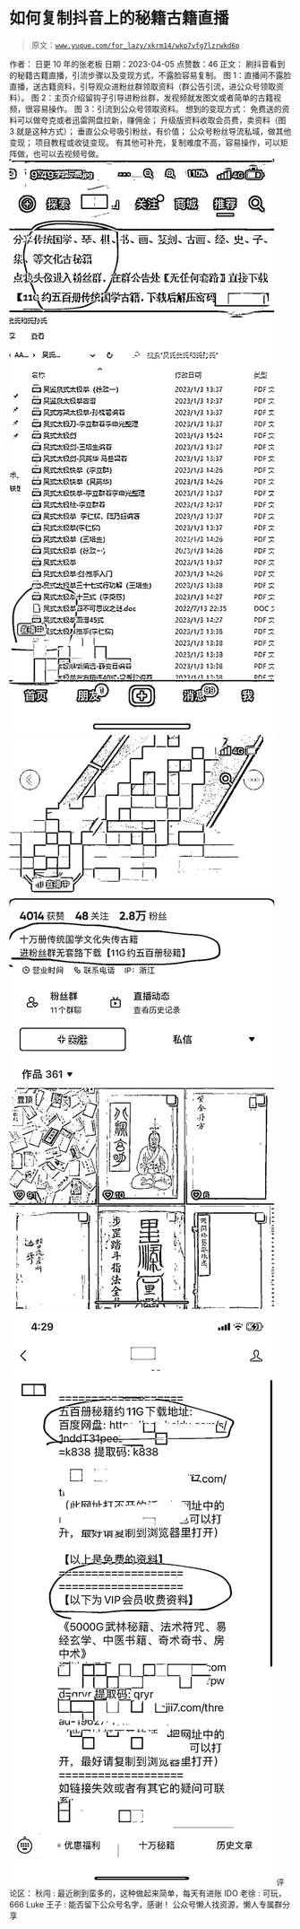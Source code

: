 # 如何复制抖音上的秘籍古籍直播

> 原文：[`www.yuque.com/for_lazy/xkrm14/wkp7vfg7lzrwkd6p`](https://www.yuque.com/for_lazy/xkrm14/wkp7vfg7lzrwkd6p)

<ne-p id="ub3adf242" data-lake-id="ub3adf242">作者： 日更 10 年的张老板</ne-p> <ne-p id="ucc03ebd3" data-lake-id="ucc03ebd3">日期：2023-04-05</ne-p> <ne-p id="u0f8544a4" data-lake-id="u0f8544a4">点赞数：46</ne-p> <ne-hole id="u5e20c194" data-lake-id="u5e20c194"><ne-card data-card-name="hr" data-card-type="block" id="UpReK" data-event-boundary="card"><ne-p id="u867d1ec8" data-lake-id="u867d1ec8">正文：</ne-p> <ne-p id="u6205ca16" data-lake-id="u6205ca16">刷抖音看到的秘籍古籍直播，引流步骤以及变现方式，不露脸容易复制。 图 1：直播间不露脸直播，送古籍资料，引导观众进粉丝群领取资料（群公告引流，进公众号领取资料）。 图 2：主页介绍留钩子引导进粉丝群，发视频就发图文或者简单的古籍视频，很容易操作。 图 3：引流到公众号领取资料。 想到的变现方式： 免费送的资料可以做夸克或者迅雷网盘拉新，赚佣金； 升级版资料收取会员费，卖资料（图 3 就是这种方式）； 垂直公众号吸引粉丝，有价值； 公众号粉丝导流私域，做其他变现； 项目教程或收徒变现。 有其他可补充，复制难度不高，容易操作，可以矩阵做，也可以去视频号做。</ne-p> <ne-p id="u1f1ac4a7" data-lake-id="u1f1ac4a7"><ne-card data-card-name="image" data-card-type="inline" id="fjY9n" data-event-boundary="card">![](img/43829b7a6aa190c74b3638d16e645137.png)</ne-card></ne-p> <ne-p id="u6832203c" data-lake-id="u6832203c"><ne-card data-card-name="image" data-card-type="inline" id="bFW8T" data-event-boundary="card">![](img/811385abeb5dd34c2de4769ab460ac64.png)</ne-card></ne-p> <ne-p id="u10b411da" data-lake-id="u10b411da"><ne-card data-card-name="image" data-card-type="inline" id="qWFe4" data-event-boundary="card">![](img/a660b159003ed9734226110079f058a7.png)</ne-card></ne-p> <ne-hole id="uc61e3190" data-lake-id="uc61e3190"><ne-card data-card-name="hr" data-card-type="block" id="gGmeL" data-event-boundary="card"><ne-p id="uf2c6f44c" data-lake-id="uf2c6f44c">评论区：</ne-p> <ne-p id="u3d25556f" data-lake-id="u3d25556f">秋闯 : 最近刷到蛮多的，这种做起来简单，每天有进账</ne-p> <ne-p id="udf6f11d5" data-lake-id="udf6f11d5">IDO 老徐 : 可玩，666</ne-p> <ne-p id="u8664f7ba" data-lake-id="u8664f7ba">Luke 王子 : 能否留下公众号名字，感谢！</ne-p> <ne-hole id="ud0558139" data-lake-id="ud0558139"><ne-card data-card-name="hr" data-card-type="block" id="NlAal" data-event-boundary="card"><ne-p id="u496b1975" data-lake-id="u496b1975">公众号懒人找资源，懒人专属群分享</ne-p></ne-card></ne-hole></ne-card></ne-hole></ne-card></ne-hole>